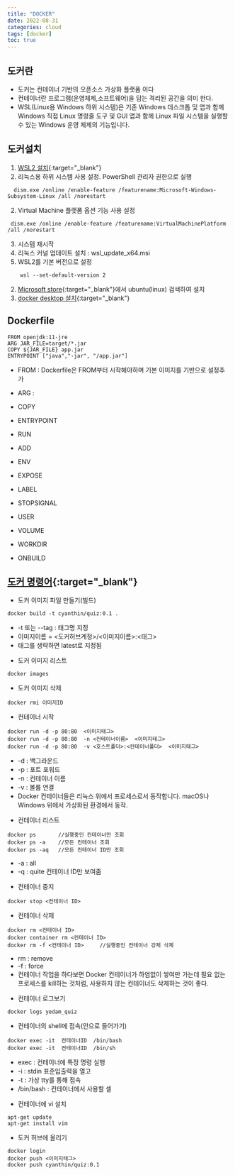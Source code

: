 ```yaml
---
title: "DOCKER"
date: 2022-08-31
categories: cloud  
tags: [docker]
toc: true
---
```


## 도커란
- 도커는 컨테이너 기반의 오픈소스 가상화 플랫폼 이다
- 컨테이너란 프로그램(운영체제,소프트웨어)을 담는 격리된 공간을 의미 한다. 
- WSL(Linux용 Windows 하위 시스템)은 기존 Windows 데스크톱 및 앱과 함께 Windows 직접 Linux 명령줄 도구 및 GUI 앱과 함께 Linux 파일 시스템을 실행할 수 있는 Windows 운영 체제의 기능입니다.

## 도커설치
1. [WSL2 설치](https://docs.microsoft.com/ko-kr/windows/wsl/install-manual){:target="_blank"}
  1. 리눅스용 하위 시스템 사용 설정. PowerShell 관리자 권한으로 실행
```  
  dism.exe /online /enable-feature /featurename:Microsoft-Windows-Subsystem-Linux /all /norestart
```  
  2. Virtual Machine 플랫폼 옵션 기능 사용 설정
```
 dism.exe /online /enable-feature /featurename:VirtualMachinePlatform /all /norestart
 ```
  3. 시스템 재시작
  4. 리눅스 커널 업데이트 설치 : wsl_update_x64.msi
  5. WSL2를 기본 버전으로 설정
```
    wsl --set-default-version 2
```    
2. [Microsoft store](https://apps.microsoft.com/store/detail/ubuntu-2004/9N6SVWS3RX71?hl=ko-kr&gl=KR){:target="_blank"}에서 ubuntu(linux) 검색하여 설치
3. [docker desktop 설치](https://www.docker.com/products/docker-desktop/){:target="_blank"}

## Dockerfile
```
FROM openjdk:11-jre
ARG JAR_FILE=target/*.jar
COPY ${JAR_FILE} app.jar
ENTRYPOINT ["java","-jar", "/app.jar"]
```
- FROM : Dockerfile은 FROM부터 시작해야하며 기본 이미지를 기반으로 설정추가
- ARG :
- COPY
- ENTRYPOINT
- RUN

- ADD
- ENV
- EXPOSE
- LABEL
- STOPSIGNAL
- USER
- VOLUME
- WORKDIR
- ONBUILD

## [도커 명령어](https://docs.docker.com/engine/reference/commandline/cli/){:target="_blank"}

- 도커 이미지 파일 만들기(빌드)
```
docker build -t cyanthin/quiz:0.1 .			
```
  * -t 또는 --tag  : 태그명 지정
  * 이미지이름 = <도커허브계정>/<이미지이름>:<태그>  
  * 태그를 생략하면 latest로 지정됨

- 도커 이미지 리스트  
``` 
docker images
```

- 도커 이미지 삭제
```
docker rmi 이미지ID
```

- 컨테이너 시작 
```
docker run -d -p 80:80  <이미지태그> 
docker run -d -p 80:80  -n <컨테이너이름>  <이미지태그> 
docker run -d -p 80:80  -v <호스트폴더>:<컨테이너폴더>  <이미지태그>
```
  * -d : 백그라운드 
  * -p : 포트 포워드
  * -n : 컨테이너 이름
  * -v : 볼륨 연결
  * Docker 컨테이너들은 리눅스 위에서 프로세스로서 동작합니다. macOS나 Windows 위에서 가상화된 환경에서 동작.

- 컨테이너 리스트
```
docker ps       //실행중인 컨테이너만 조회
docker ps -a    //모든 컨테이너 조회
docker ps -aq   //모든 컨테이너 ID만 조회     
```
  * -a : all
  * -q : quite 컨테이너 ID만 보여줌

- 컨테이너 중지
```
docker stop <컨테이너 ID> 
```

- 컨테이너 삭제
```
docker rm <컨테이너 ID> 
docker container rm <컨테이너 ID> 
docker rm -f <컨테이너 ID>     //실행중인 컨테이너 강제 삭제
```
  * rm : remove
  * -f : force
  * 컨테이너 작업을 하다보면 Docker 컨테이너가 하염없이 쌓여만 가는데 필요 없는 프로세스를 kill하는 것처럼, 사용하지 않는 컨테이너도 삭제하는 것이 좋다.

- 컨테이너 로그보기
```
docker logs yedam_quiz
 ```

- 컨테이너의 shell에 접속(안으로 들어가기)
```
docker exec -it  컨테이너ID  /bin/bash 
docker exec -it  컨테이너ID  /bin/sh
```
  * exec : 컨테이너에 특정 명령 실행
  * -i : stdin 표준입출력을 열고
  * -t : 가상 tty를 통해 접속
  * /bin/bash : 컨테이너에서 사용할 셀

- 컨테이너에 vi 설치
```
apt-get update
apt-get install vim
```

- 도커 허브에 올리기
```
docker login
docker push <이미지태그>
docker push cyanthin/quiz:0.1
```
